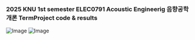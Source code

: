 ### 2025 KNU 1st semester ELEC0791 Acoustic Engineerig 음향공학개론 TermProject code & results

![Image](https://github.com/user-attachments/assets/4b6c459e-6c41-404c-a677-563aea01a60d)
![Image](https://github.com/user-attachments/assets/a31fbcc3-f1dc-41dd-91aa-bbeaa72bcd75)

